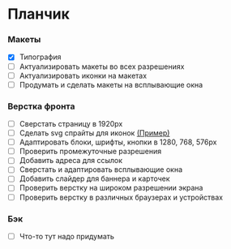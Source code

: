 # Планчик
### Макеты
- [x] Типография
- [ ] Актуализировать макеты во всех разрешениях
- [ ] Актуализировать иконки на макетах
- [ ] Продумать и сделать макеты на всплывающие окна
### Верстка фронта
- [ ] Сверстать страницу в 1920px
- [ ] Сделать svg спрайты для иконок [(Пример)](https://doka.guide/html/svg-sprite/)
- [ ] Адаптировать блоки, шрифты, кнопки в 1280, 768, 576px
- [ ] Проверить промежуточные разрешения
- [ ] Добавить адреса для ссылок
- [ ] Сверстать и адаптировать всплывающие окна
- [ ] Добавить слайдер для баннера и карточек
- [ ] Проверить верстку на широком разрешении экрана
- [ ] Проверить верстку в различных браузерах и устройствах
### Бэк
- [ ] Что-то тут надо придумать
